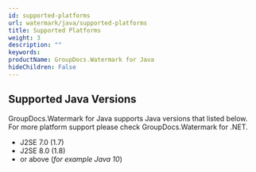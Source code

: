 ```yaml
---
id: supported-platforms
url: watermark/java/supported-platforms
title: Supported Platforms
weight: 3
description: ""
keywords: 
productName: GroupDocs.Watermark for Java
hideChildren: False
---
```

## Supported Java Versions

GroupDocs.Watermark for Java supports Java versions that listed below. For more platform support please check GroupDocs.Watermark for .NET.

*   J2SE 7.0 (1.7)
*   J2SE 8.0 (1.8)
*   or above (*for example Java 10*)
